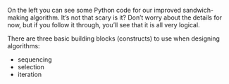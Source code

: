 On the left you can see some Python code for our improved sandwich-making algorithm.
It’s not that scary is it?
Don’t worry about the details for now, but if you follow it through, you’ll see that it is all very logical.

There are three basic building blocks (constructs) to use when designing algorithms:
- sequencing
- selection
- iteration




